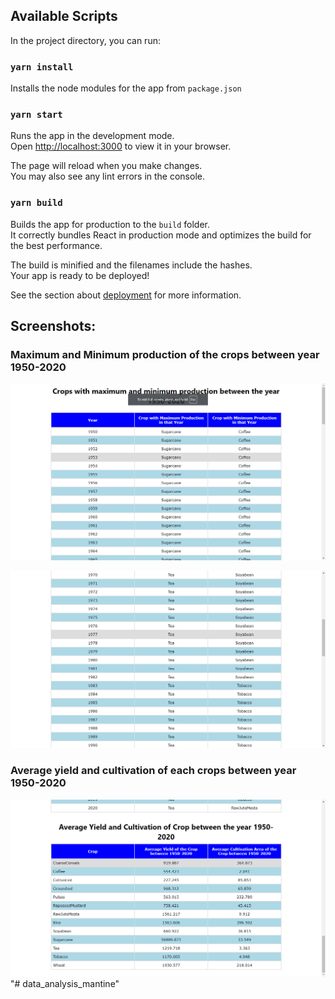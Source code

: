## Available Scripts

In the project directory, you can run:

### `yarn install`

Installs the node modules for the app from `package.json`

### `yarn start`

Runs the app in the development mode.\
Open [http://localhost:3000](http://localhost:3000) to view it in your browser.

The page will reload when you make changes.\
You may also see any lint errors in the console.

### `yarn build`

Builds the app for production to the `build` folder.\
It correctly bundles React in production mode and optimizes the build for the best performance.

The build is minified and the filenames include the hashes.\
Your app is ready to be deployed!

See the section about [deployment](https://facebook.github.io/create-react-app/docs/deployment) for more information.

## Screenshots:

### Maximum and Minimum production of the crops between year 1950-2020

![solution-screenshot-maxmin-prod](./public/images/image1.png)

![solution-screenshot-maxmin-prod](./public/images/image3.png)

### Average yield and cultivation of each crops between year 1950-2020

![solution-screenshot-avg-yield-and-cultivation](./public/images/image2.png)
"# data_analysis_mantine" 
